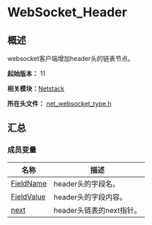 # WebSocket_Header


## 概述

websocket客户端增加header头的链表节点。

**起始版本：** 11

**相关模块：**[Netstack](netstack.md)

**所在头文件：** [net_websocket_type.h](net__websocket__type_8h.md)

## 汇总


### 成员变量

| 名称 | 描述 | 
| -------- | -------- |
| [FieldName](netstack.md#fieldname) | header头的字段名。 | 
| [FieldValue](netstack.md#fieldvalue) | header头的字段内容。 | 
| [next](netstack.md#next) | header头链表的next指针。 | 
